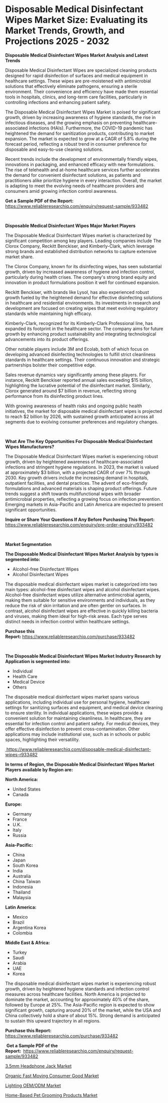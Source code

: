 <p><h1>Disposable Medical Disinfectant Wipes Market Size: Evaluating its Market Trends, Growth, and Projections 2025 - 2032</h1></p><p><strong>Disposable Medical Disinfectant Wipes Market Analysis and Latest Trends</strong></p>
<p><p>Disposable Medical Disinfectant Wipes are specialized cleaning products designed for rapid disinfection of surfaces and medical equipment in healthcare settings. These wipes are pre-moistened with antimicrobial solutions that effectively eliminate pathogens, ensuring a sterile environment. Their convenience and efficiency have made them essential tools in hospitals, clinics, and long-term care facilities, particularly in controlling infections and enhancing patient safety.</p><p>The Disposable Medical Disinfectant Wipes Market is poised for significant growth, driven by increasing awareness of hygiene standards, the rise in infectious diseases, and the growing emphasis on preventing healthcare-associated infections (HAIs). Furthermore, the COVID-19 pandemic has heightened the demand for sanitization products, contributing to market expansion. The market is expected to grow at a CAGR of 5.8% during the forecast period, reflecting a robust trend in consumer preference for disposable and easy-to-use cleaning solutions.</p><p>Recent trends include the development of environmentally friendly wipes, innovations in packaging, and enhanced efficacy with new formulations. The rise of telehealth and at-home healthcare services further accelerates the demand for convenient disinfectant solutions, as patients and practitioners alike prioritize hygiene in every interaction. Overall, the market is adapting to meet the evolving needs of healthcare providers and consumers amid growing infection control awareness.</p></p>
<p><strong>Get a Sample PDF of the Report:&nbsp;</strong> <a href="https://www.reliableresearchiq.com/enquiry/request-sample/933482?utm_campaign=1159&utm_medium=2&utm_source=Github&utm_content=ia&utm_term=09022025&utm_id=disposable-medical-disinfectant-wipes">https://www.reliableresearchiq.com/enquiry/request-sample/933482</a></p>
<p>&nbsp;</p>
<p><strong>Disposable Medical Disinfectant Wipes Major Market Players</strong></p>
<p><p>The Disposable Medical Disinfectant Wipes market is characterized by significant competition among key players. Leading companies include The Clorox Company, Reckitt Benckiser, and Kimberly-Clark, which leverage strong brands and established distribution networks to capture extensive market share.</p><p>The Clorox Company, known for its disinfecting wipes, has seen substantial growth, driven by increased awareness of hygiene and infection control, particularly during health crises. The company's strong brand equity and innovation in product formulations position it well for continued expansion.</p><p>Reckitt Benckiser, with brands like Lysol, has also experienced robust growth fueled by the heightened demand for effective disinfecting solutions in healthcare and residential environments. Its investments in research and development are focused on creating wipes that meet evolving regulatory standards while maintaining high efficacy.</p><p>Kimberly-Clark, recognized for its Kimberly-Clark Professional line, has expanded its footprint in the healthcare sector. The company aims for future growth by enhancing product sustainability and integrating technological advancements into its product offerings.</p><p>Other notable players include 3M and Ecolab, both of which focus on developing advanced disinfecting technologies to fulfill strict cleanliness standards in healthcare settings. Their continuous innovation and strategic partnerships bolster their competitive edge.</p><p>Sales revenue dynamics vary significantly among these players. For instance, Reckitt Benckiser reported annual sales exceeding $15 billion, highlighting the lucrative potential of the disinfectant market. Similarly, Clorox generated around $7 billion in revenue, reflecting strong performance from its disinfecting product lines.</p><p>With growing awareness of health risks and ongoing public health initiatives, the market for disposable medical disinfectant wipes is projected to reach $2 billion by 2026, with sustained growth anticipated across all segments due to evolving consumer preferences and regulatory changes.</p></p>
<p>&nbsp;</p>
<p><strong>What Are The Key Opportunities For Disposable Medical Disinfectant Wipes Manufacturers?</strong></p>
<p><p>The Disposable Medical Disinfectant Wipes market is experiencing robust growth, driven by heightened awareness of healthcare-associated infections and stringent hygiene regulations. In 2023, the market is valued at approximately $3 billion, with a projected CAGR of over 7% through 2030. Key growth drivers include the increasing demand in hospitals, outpatient facilities, and dental practices. The advent of eco-friendly formulations and advanced materials is shaping product offerings. Future trends suggest a shift towards multifunctional wipes with broader antimicrobial properties, reflecting a growing focus on infection prevention. Emerging markets in Asia-Pacific and Latin America are expected to present significant opportunities.</p></p>
<p><strong>Inquire or Share Your Questions If Any Before Purchasing This Report:</strong> <a href="https://www.reliableresearchiq.com/enquiry/pre-order-enquiry/933482?utm_campaign=1159&utm_medium=2&utm_source=Github&utm_content=ia&utm_term=09022025&utm_id=disposable-medical-disinfectant-wipes">https://www.reliableresearchiq.com/enquiry/pre-order-enquiry/933482</a></p>
<p>&nbsp;</p>
<p><strong>Market Segmentation</strong></p>
<p><strong>The Disposable Medical Disinfectant Wipes Market Analysis by types is segmented into:</strong></p>
<p><ul><li>Alcohol-free Disinfectant Wipes</li><li>Alcohol Disinfectant Wipes</li></ul></p>
<p><p>The disposable medical disinfectant wipes market is categorized into two main types: alcohol-free disinfectant wipes and alcohol disinfectant wipes. Alcohol-free disinfectant wipes utilize alternative antimicrobial agents, making them suitable for sensitive environments and individuals, as they reduce the risk of skin irritation and are often gentler on surfaces. In contrast, alcohol disinfectant wipes are effective in quickly killing bacteria and viruses, making them ideal for high-risk areas. Each type serves distinct needs in infection control within healthcare settings.</p></p>
<p><strong>Purchase this Report:&nbsp;</strong><a href="https://www.reliableresearchiq.com/purchase/933482?utm_campaign=1159&utm_medium=2&utm_source=Github&utm_content=ia&utm_term=09022025&utm_id=disposable-medical-disinfectant-wipes">https://www.reliableresearchiq.com/purchase/933482</a></p>
<p>&nbsp;</p>
<p><strong>The Disposable Medical Disinfectant Wipes Market Industry Research by Application is segmented into:</strong></p>
<p><ul><li>Individual</li><li>Health Care</li><li>Medical Device</li><li>Others</li></ul></p>
<p><p>The disposable medical disinfectant wipes market spans various applications, including individual use for personal hygiene, healthcare settings for sanitizing surfaces and equipment, and medical device cleaning to ensure sterility. In individual applications, these wipes provide a convenient solution for maintaining cleanliness. In healthcare, they are essential for infection control and patient safety. For medical devices, they offer effective disinfection to prevent cross-contamination. Other applications may include institutional use, such as in schools or public spaces, highlighting their versatility.</p></p>
<p><a href="https://www.reliableresearchiq.com/disposable-medical-disinfectant-wipes-r933482?utm_campaign=1159&utm_medium=2&utm_source=Github&utm_content=ia&utm_term=09022025&utm_id=disposable-medical-disinfectant-wipes">&nbsp;https://www.reliableresearchiq.com/disposable-medical-disinfectant-wipes-r933482</a></p>
<p><strong>In terms of Region, the Disposable Medical Disinfectant Wipes Market Players available by Region are:</strong></p>
<p>
    <p> <strong> North America: </strong>
        <ul>
            <li>United States</li>
            <li>Canada</li>
        </ul>
        </p> 
    <p> <strong> Europe: </strong>
        <ul>
            <li>Germany</li>
            <li>France</li>
            <li>U.K.</li>
            <li>Italy</li>
            <li>Russia</li>
        </ul>
        </p> 
    <p> <strong> Asia-Pacific: </strong>
        <ul>
            <li>China</li>
            <li>Japan</li>
            <li>South Korea</li>
            <li>India</li>
            <li>Australia</li>
            <li>China Taiwan</li>
            <li>Indonesia</li>
            <li>Thailand</li>
            <li>Malaysia</li>
        </ul>
        </p> 
    <p> <strong> Latin America: </strong>
        <ul>
            <li>Mexico</li>
            <li>Brazil</li>
            <li>Argentina Korea</li>
            <li>Colombia</li>
        </ul>
        </p> 
    <p> <strong> Middle East & Africa: </strong>
        <ul>
            <li>Turkey</li>
            <li>Saudi</li>
            <li>Arabia</li>
            <li>UAE</li>
            <li>Korea</li>
        </ul>
    </p>
    </p>
<p><p>The disposable medical disinfectant wipes market is experiencing robust growth, driven by heightened hygiene standards and infection control measures across healthcare facilities. North America is projected to dominate the market, accounting for approximately 40% of the share, followed by Europe at 25%. The Asia-Pacific region is expected to show significant growth, capturing around 20% of the market, while the USA and China collectively hold a share of about 15%. Strong demand is anticipated to sustain this upward trajectory in all regions.</p></p>
<p><strong>Purchase this Report: </strong><a href="https://www.reliableresearchiq.com/purchase/933482?utm_campaign=1159&utm_medium=2&utm_source=Github&utm_content=ia&utm_term=09022025&utm_id=disposable-medical-disinfectant-wipes">https://www.reliableresearchiq.com/purchase/933482</a></p>
<p>&nbsp;<strong>Get a Sample PDF of the Report:&nbsp;&nbsp;</strong><a href="https://www.reliableresearchiq.com/enquiry/request-sample/933482?utm_campaign=1159&utm_medium=2&utm_source=Github&utm_content=ia&utm_term=09022025&utm_id=disposable-medical-disinfectant-wipes">https://www.reliableresearchiq.com/enquiry/request-sample/933482</a></p>
<p><strong></strong></p>
<p><p><a href="https://github.com/ansanokajabi/Market-Research-Report-List-1/blob/main/35mm-headphone-jack-market.md?utm_campaign=1159&utm_medium=2&utm_source=Github&utm_content=ia&utm_term=09022025&utm_id=disposable-medical-disinfectant-wipes">3.5mm Headphone Jack Market</a></p><p><a href="https://github.com/rrosasdaunas/Market-Research-Report-List-1/blob/main/organic-fast-moving-consumer-good-market.md?utm_campaign=1159&utm_medium=2&utm_source=Github&utm_content=ia&utm_term=09022025&utm_id=disposable-medical-disinfectant-wipes">Organic Fast Moving Consumer Good Market</a></p><p><a href="https://github.com/yecafbiso/Market-Research-Report-List-1/blob/main/lighting-oemodm-market.md?utm_campaign=1159&utm_medium=2&utm_source=Github&utm_content=ia&utm_term=09022025&utm_id=disposable-medical-disinfectant-wipes">Lighting OEM/ODM Market</a></p><p><a href="https://github.com/okonjinerka/Market-Research-Report-List-1/blob/main/home-based-pet-grooming-products-market.md?utm_campaign=1159&utm_medium=2&utm_source=Github&utm_content=ia&utm_term=09022025&utm_id=disposable-medical-disinfectant-wipes">Home-Based Pet Grooming Products Market</a></p></p>